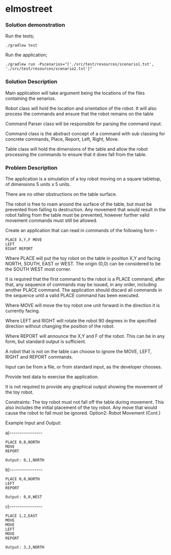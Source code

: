 # elmostreet

### Solution demonstration

Run the tests;
```
./gradlew test
```

Run the application;
```
./gradlew run -Pscenarios="['./src/test/resources/scenario1.txt', './src/test/resources/scenario2.txt']" 
```

### Solution Description

Main application will take argument being the locations of the files containing the senarios.

Robot class will hold the location and orientation of the robot.  It will also process the commands and ensure that the robot remains on the table

Command Parser class will be responsible for parsing the command input.

Command class is the abstract concept of a command with sub classing for concrete commands, Place, Report, Left, Right, Move.

Table class will hold the dimensions of the table and allow the robot processing the commands to ensure that it does fall from the table.

### Problem Description

The application is a simulation of a toy robot moving on a square tabletop, of dimensions 5 units x 5 units.

There are no other obstructions on the table surface.

The robot is free to roam around the surface of the table, but must be prevented from falling to destruction. Any movement that would result in the robot falling from the table must be prevented, however further valid movement commands must still be allowed.

Create an application that can read in commands of the following form -

```
PLACE X,Y,F MOVE
LEFT
RIGHT REPORT
```

Where PLACE will put the toy robot on the table in position X,Y and facing NORTH, SOUTH, EAST or WEST. The origin (0,0) can be considered to be the SOUTH WEST most corner.

It is required that the first command to the robot is a PLACE command, after that, any sequence of commands may be issued, in any order, including another PLACE command. The application should discard all commands in the sequence until a valid PLACE command has been executed.

Where MOVE will move the toy robot one unit forward in the direction it is currently facing.

Where LEFT and RIGHT will rotate the robot 90 degrees in the specified direction without changing the position of the robot.

Where REPORT will announce the X,Y and F of the robot. This can be in any form, but standard output is sufficient.

A robot that is not on the table can choose to ignore the MOVE, LEFT, RIGHT and REPORT commands.

Input can be from a file, or from standard input, as the developer chooses.

Provide test data to exercise the application.

It is not required to provide any graphical output showing the movement of the toy robot.

Constraints:
The toy robot must not fall off the table during movement. This also includes the initial placement of the toy robot. Any move that would cause the robot to fall must be ignored.
Option2: Robot Movement (Cont.)

Example Input and Output:

a)---------------- 
```
PLACE 0,0,NORTH 
MOVE
REPORT
```
```
Output: 0,1,NORTH
```
b)---------------- 
```
PLACE 0,0,NORTH 
LEFT
REPORT
```
```
Output: 0,0,WEST
```
c)---------------- 
```
PLACE 1,2,EAST 
MOVE
MOVE
LEFT
MOVE
REPORT
```
```
Output: 3,3,NORTH
```